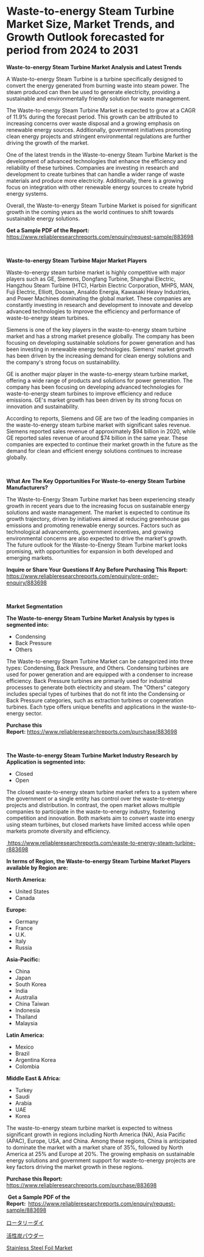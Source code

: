 <p><h1>Waste-to-energy Steam Turbine Market Size, Market Trends, and Growth Outlook forecasted for period from 2024 to 2031</h1></p><p><strong>Waste-to-energy Steam Turbine Market Analysis and Latest Trends</strong></p>
<p><p>A Waste-to-energy Steam Turbine is a turbine specifically designed to convert the energy generated from burning waste into steam power. The steam produced can then be used to generate electricity, providing a sustainable and environmentally friendly solution for waste management.</p><p>The Waste-to-energy Steam Turbine Market is expected to grow at a CAGR of 11.9% during the forecast period. This growth can be attributed to increasing concerns over waste disposal and a growing emphasis on renewable energy sources. Additionally, government initiatives promoting clean energy projects and stringent environmental regulations are further driving the growth of the market.</p><p>One of the latest trends in the Waste-to-energy Steam Turbine Market is the development of advanced technologies that enhance the efficiency and reliability of these turbines. Companies are investing in research and development to create turbines that can handle a wider range of waste materials and produce more electricity. Additionally, there is a growing focus on integration with other renewable energy sources to create hybrid energy systems.</p><p>Overall, the Waste-to-energy Steam Turbine Market is poised for significant growth in the coming years as the world continues to shift towards sustainable energy solutions.</p></p>
<p><strong>Get a Sample PDF of the Report:&nbsp;</strong> <a href="https://www.reliableresearchreports.com/enquiry/request-sample/883698">https://www.reliableresearchreports.com/enquiry/request-sample/883698</a></p>
<p>&nbsp;</p>
<p><strong>Waste-to-energy Steam Turbine Major Market Players</strong></p>
<p><p>Waste-to-energy steam turbine market is highly competitive with major players such as GE, Siemens, Dongfang Turbine, Shanghai Electric, Hangzhou Steam Turbine (HTC), Harbin Electric Corporation, MHPS, MAN, Fuji Electric, Elliott, Doosan, Ansaldo Energia, Kawasaki Heavy Industries, and Power Machines dominating the global market. These companies are constantly investing in research and development to innovate and develop advanced technologies to improve the efficiency and performance of waste-to-energy steam turbines.</p><p>Siemens is one of the key players in the waste-to-energy steam turbine market and has a strong market presence globally. The company has been focusing on developing sustainable solutions for power generation and has been investing in renewable energy technologies. Siemens' market growth has been driven by the increasing demand for clean energy solutions and the company's strong focus on sustainability.</p><p>GE is another major player in the waste-to-energy steam turbine market, offering a wide range of products and solutions for power generation. The company has been focusing on developing advanced technologies for waste-to-energy steam turbines to improve efficiency and reduce emissions. GE's market growth has been driven by its strong focus on innovation and sustainability.</p><p>According to reports, Siemens and GE are two of the leading companies in the waste-to-energy steam turbine market with significant sales revenue. Siemens reported sales revenue of approximately $94 billion in 2020, while GE reported sales revenue of around $74 billion in the same year. These companies are expected to continue their market growth in the future as the demand for clean and efficient energy solutions continues to increase globally.</p></p>
<p>&nbsp;</p>
<p><strong>What Are The Key Opportunities For Waste-to-energy Steam Turbine Manufacturers?</strong></p>
<p><p>The Waste-to-Energy Steam Turbine market has been experiencing steady growth in recent years due to the increasing focus on sustainable energy solutions and waste management. The market is expected to continue its growth trajectory, driven by initiatives aimed at reducing greenhouse gas emissions and promoting renewable energy sources. Factors such as technological advancements, government incentives, and growing environmental concerns are also expected to drive the market's growth. The future outlook for the Waste-to-Energy Steam Turbine market looks promising, with opportunities for expansion in both developed and emerging markets.</p></p>
<p><strong>Inquire or Share Your Questions If Any Before Purchasing This Report:</strong> <a href="https://www.reliableresearchreports.com/enquiry/pre-order-enquiry/883698">https://www.reliableresearchreports.com/enquiry/pre-order-enquiry/883698</a></p>
<p>&nbsp;</p>
<p><strong>Market Segmentation</strong></p>
<p><strong>The Waste-to-energy Steam Turbine Market Analysis by types is segmented into:</strong></p>
<p><ul><li>Condensing</li><li>Back Pressure</li><li>Others</li></ul></p>
<p><p>The Waste-to-energy Steam Turbine Market can be categorized into three types: Condensing, Back Pressure, and Others. Condensing turbines are used for power generation and are equipped with a condenser to increase efficiency. Back Pressure turbines are primarily used for industrial processes to generate both electricity and steam. The "Others" category includes special types of turbines that do not fit into the Condensing or Back Pressure categories, such as extraction turbines or cogeneration turbines. Each type offers unique benefits and applications in the waste-to-energy sector.</p></p>
<p><strong>Purchase this Report:&nbsp;</strong><a href="https://www.reliableresearchreports.com/purchase/883698">https://www.reliableresearchreports.com/purchase/883698</a></p>
<p>&nbsp;</p>
<p><strong>The Waste-to-energy Steam Turbine Market Industry Research by Application is segmented into:</strong></p>
<p><ul><li>Closed</li><li>Open</li></ul></p>
<p><p>The closed waste-to-energy steam turbine market refers to a system where the government or a single entity has control over the waste-to-energy projects and distribution. In contrast, the open market allows multiple companies to participate in the waste-to-energy industry, fostering competition and innovation. Both markets aim to convert waste into energy using steam turbines, but closed markets have limited access while open markets promote diversity and efficiency.</p></p>
<p><a href="https://www.reliableresearchreports.com/waste-to-energy-steam-turbine-r883698">&nbsp;https://www.reliableresearchreports.com/waste-to-energy-steam-turbine-r883698</a></p>
<p><strong>In terms of Region, the Waste-to-energy Steam Turbine Market Players available by Region are:</strong></p>
<p>
    <p> <strong> North America: </strong>
        <ul>
            <li>United States</li>
            <li>Canada</li>
        </ul>
        </p> 
    <p> <strong> Europe: </strong>
        <ul>
            <li>Germany</li>
            <li>France</li>
            <li>U.K.</li>
            <li>Italy</li>
            <li>Russia</li>
        </ul>
        </p> 
    <p> <strong> Asia-Pacific: </strong>
        <ul>
            <li>China</li>
            <li>Japan</li>
            <li>South Korea</li>
            <li>India</li>
            <li>Australia</li>
            <li>China Taiwan</li>
            <li>Indonesia</li>
            <li>Thailand</li>
            <li>Malaysia</li>
        </ul>
        </p> 
    <p> <strong> Latin America: </strong>
        <ul>
            <li>Mexico</li>
            <li>Brazil</li>
            <li>Argentina Korea</li>
            <li>Colombia</li>
        </ul>
        </p> 
    <p> <strong> Middle East & Africa: </strong>
        <ul>
            <li>Turkey</li>
            <li>Saudi</li>
            <li>Arabia</li>
            <li>UAE</li>
            <li>Korea</li>
        </ul>
    </p>
    </p>
<p><p>The waste-to-energy steam turbine market is expected to witness significant growth in regions including North America (NA), Asia Pacific (APAC), Europe, USA, and China. Among these regions, China is anticipated to dominate the market with a market share of 35%, followed by North America at 25% and Europe at 20%. The growing emphasis on sustainable energy solutions and government support for waste-to-energy projects are key factors driving the market growth in these regions.</p></p>
<p><strong>Purchase this Report: </strong><a href="https://www.reliableresearchreports.com/purchase/883698">https://www.reliableresearchreports.com/purchase/883698</a></p>
<p>&nbsp;<strong>Get a Sample PDF of the Report:&nbsp;&nbsp;</strong><a href="https://www.reliableresearchreports.com/enquiry/request-sample/883698">https://www.reliableresearchreports.com/enquiry/request-sample/883698</a></p>
<p><strong></strong></p>
<p><p><a href="https://medium.com/@isabeleterson7845/%E6%89%8B%E5%8B%95%E3%83%80%E3%82%A4%E5%B8%82%E5%A0%B4%E3%81%AE%E8%A6%8F%E6%A8%A1%E3%81%A8%E5%B8%82%E5%A0%B4%E5%8B%95%E5%90%91-%E5%AE%8C%E5%85%A8%E3%81%AA%E7%94%A3%E6%A5%AD%E6%A6%82%E8%A6%81-2024%E5%B9%B4%E3%81%8B%E3%82%892031%E5%B9%B4-72d2908961de">ロータリーダイ</a></p><p><a href="https://medium.com/@chrispcreem58/%E6%B4%BB%E6%80%A7%E7%82%AD%E7%B2%89%E6%9C%AB%E5%B8%82%E5%A0%B4%E3%81%AE%E8%A6%8F%E6%A8%A1%E3%81%A8%E5%B8%82%E5%A0%B4%E5%8B%95%E5%90%91-%E5%AE%8C%E5%85%A8%E3%81%AA%E6%A5%AD%E7%95%8C%E3%81%AE%E6%A6%82%E8%A6%81-2024%E5%B9%B4%E3%81%8B%E3%82%892031%E5%B9%B4-96a1ee8d2885">活性炭パウダー</a></p><p><a href="https://issuu.com/reportprime-2/docs/stainless-steel-foil-market-size-2030.pptx">Stainless Steel Foil Market</a></p></p>